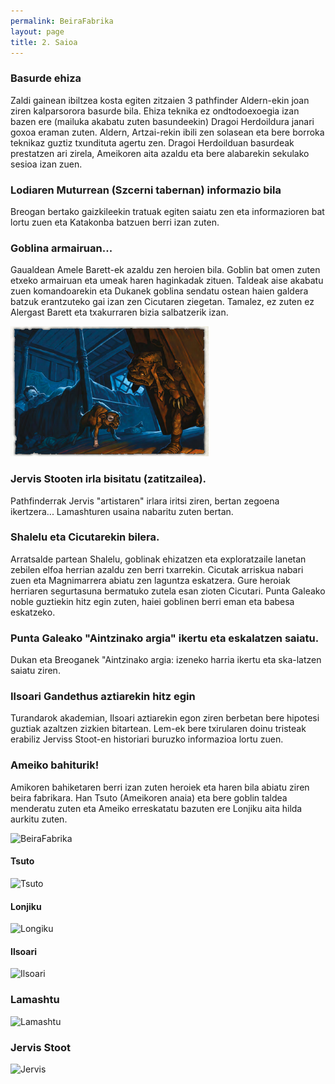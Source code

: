 ```yaml
---
permalink: BeiraFabrika
layout: page
title: 2. Saioa
---
```

### Basurde ehiza 
Zaldi gainean ibiltzea kosta egiten zitzaien 3 pathfinder Aldern-ekin joan ziren kalparsorora basurde bila.
Ehiza teknika ez ondtodoexoegia izan bazen ere (mailuka akabatu zuten basundeekin) Dragoi Herdoildura janari goxoa eraman
zuten. Aldern, Artzai-rekin ibili zen solasean eta bere borroka teknikaz guztiz txundituta agertu zen. 
Dragoi Herdoilduan basurdeak prestatzen ari zirela, Ameikoren aita azaldu eta bere alabarekin sekulako sesioa izan zuen. 

### Lodiaren Muturrean (Szcerni tabernan) informazio bila
Breogan bertako gaizkileekin tratuak egiten saiatu zen eta informazioren bat lortu zuen eta Katakonba batzuen berri izan zuten. 

### Goblina armairuan... 
Gaualdean Amele Barett-ek azaldu zen heroien bila. Goblin bat omen zuten etxeko armairuan eta umeak haren haginkadak zituen. Taldeak aise akabatu zuen komandoarekin eta Dukanek goblina sendatu ostean haien galdera batzuk erantzuteko gai izan zen Cicutaren ziegetan.
Tamalez, ez zuten ez Alergast Barett eta txakurraren bizia salbatzerik izan.

![Gresgurt](https://github.com/IzaroBlog/IzaroBlog.github.io/blob/main/_images/postimages/ErrunenJaunak/armairukogoblina.jpg?raw=true)

### Jervis Stooten irla bisitatu (zatitzailea).
Pathfinderrak Jervis "artistaren" irlara iritsi ziren, bertan zegoena ikertzera... Lamashturen usaina nabaritu zuten bertan. 

### Shalelu eta Cicutarekin bilera.
Arratsalde partean Shalelu, goblinak ehizatzen eta exploratzaile lanetan zebilen elfoa herrian azaldu zen berri txarrekin. Cicutak arriskua nabari zuen eta Magnimarrera abiatu zen laguntza eskatzera. Gure heroiak herriaren segurtasuna bermatuko zutela esan zioten Cicutari.
Punta Galeako noble guztiekin hitz egin zuten, haiei goblinen berri eman eta babesa eskatzeko.

### Punta Galeako "Aintzinako argia" ikertu eta eskalatzen saiatu.
Dukan eta Breoganek "Aintzinako argia: izeneko harria ikertu eta ska-latzen saiatu ziren.

### Ilsoari Gandethus aztiarekin hitz egin
Turandarok akademian, Ilsoari aztiarekin egon ziren berbetan bere hipotesi guztiak azaltzen zizkien bitartean. Lem-ek bere txirularen doinu tristeak erabiliz Jerviss Stoot-en historiari buruzko informazioa lortu zuen.

### Ameiko bahiturik!
Amikoren bahiketaren berri izan zuten heroiek eta haren bila abiatu ziren beira fabrikara. Han Tsuto (Ameikoren anaia) eta bere goblin taldea menderatu zuten eta Ameiko erreskatatu bazuten ere Lonjiku aita hilda aurkitu zuten.

![BeiraFabrika](https://i.pinimg.com/originals/f2/af/b5/f2afb576cc1751ef26deb0ae7b8ccee3.jpg)


#### Tsuto
![Tsuto](https://sites.google.com/site/heroesofgolarion/Tsuto.jpg)
#### Lonjiku
![Longiku](http://cdn.obsidianportal.com/assets/177162/LonjikuKaijitsu.jpg)
#### Ilsoari
![Ilsoari](https://db4sgowjqfwig.cloudfront.net/images/5056613/Ilasori.jpg)
### Lamashtu
![Lamashtu](https://i.pinimg.com/originals/82/a5/c3/82a5c32bbf2ef04af44744f3dc5e6c2c.jpg)
### Jervis Stoot
![Jervis](http://4.bp.blogspot.com/-DeWJ3B3UVcA/ThbxY62AarI/AAAAAAAACu4/tRyyBJY9-Fo/s1600/Shadow-OPENER.jpg)




